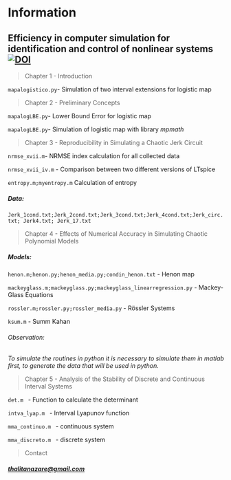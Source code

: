 # Information 

## Efficiency in computer simulation for identification and control of nonlinear systems [![DOI](https://img.shields.io/badge/Project-OSF-<COLOR>.svg)](https://osf.io/r3aw9/?view_only=cee78dec6f6f4bb7a3a5affd1b865a4b)


> Chapter 1 - Introduction

```mapalogistico.py```- Simulation of two interval extensions for logistic map

> Chapter 2 - Preliminary Concepts

```mapalogLBE.py```- Lower Bound Error for logistic map

```mapalogLBE.py```- Simulation of logistic map with library _mpmath_

> Chapter 3 - Reproducibility in Simulating a Chaotic Jerk Circuit

```nrmse_xvii.m```- NRMSE index calculation for all collected data

```nrmse_xvii_iv.m``` - Comparison between two different versions of LTspice

```entropy.m;myentropy.m``` Calculation of entropy

##### Data:

```Jerk_1cond.txt;Jerk_2cond.txt;Jerk_3cond.txt;Jerk_4cond.txt;Jerk_circ.txt; Jerk4.txt; Jerk_17.txt```

> Chapter 4 - Effects of Numerical Accuracy in Simulating Chaotic Polynomial Models

##### Models:

```henon.m;henon.py;henon_media.py;condin_henon.txt``` - Henon map

```mackeyglass.m;mackeyglass.py;mackeyglass_linearregression.py``` - Mackey-Glass Equations

```rossler.m;rossler.py;rossler_media.py``` - Rössler Systems

```ksum.m``` - Summ Kahan

###### Observation:

_To simulate the routines in python it is necessary to simulate them in matlab first, to generate the data that will be used in python._

> Chapter 5 - Analysis of the Stability of Discrete and Continuous Interval Systems

```det.m ``` - Function to calculate the determinant

```intva_lyap.m ``` - Interval Lyapunov function

```mma_continuo.m ``` - continuous system

```mma_discreto.m ``` - discrete system

> Contact

##### thalitanazare@gmail.com
